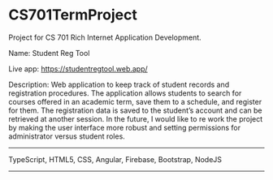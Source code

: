 # CS701TermProject

Project for CS 701 Rich Internet Application Development. 

Name: Student Reg Tool

Live app: https://studentregtool.web.app/

Description: Web application to keep track of student records and registration procedures. The application allows students to search for courses offered in an academic term, save them to a schedule, and register for them. The registration data is saved to the student’s account and can be retrieved at another session. In the future, I would like to re work the project by making the user interface more robust and setting permissions for administrator versus student roles.

***
TypeScript, 
HTML5, 
CSS, 
Angular, 
Firebase, 
Bootstrap, 
NodeJS
***
